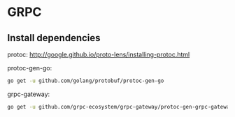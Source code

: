 # GRPC

## Install dependencies

protoc: 
http://google.github.io/proto-lens/installing-protoc.html

protoc-gen-go:
```bash
go get -u github.com/golang/protobuf/protoc-gen-go
```

grpc-gateway:
```bash
go get -u github.com/grpc-ecosystem/grpc-gateway/protoc-gen-grpc-gateway
```


